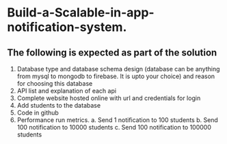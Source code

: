 # Build-a-Scalable-in-app-notification-system.

## The following is expected as part of the solution
1. Database type and database schema design (database can be anything from mysql to
mongodb to firebase. It is upto your choice) and reason for choosing this database
2. API list and explanation of each api
3. Complete website hosted online with url and credentials for login
4. Add students to the database
5. Code in github
6. Performance run metrics.
      a. Send 1 notification to 100 students
      b. Send 100 notification to 10000 students
      c. Send 100 notification to 100000 students
